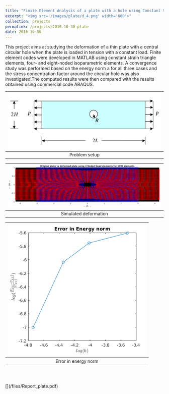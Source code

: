 ```yaml
---
title: "Finite Element Analysis of a plate with a hole using Constant Strain triangle, four and eight noded isoparametric quadrilateral elements"
excerpt: "<img src='/images/plate/d_4.png' width='600'>"
collection: projects
permalink: /projects/2016-10-30-plate
date: 2016-10-30
---
```


This project aims at studying the deformation of a thin plate with a central circular hole when the plate is loaded in tension with a constant load. Finite element codes were developed in MATLAB using constant strain triangle elements, four- and eight-noded isoparametric elements. A convergence study was performed based on the energy norm a for all three cases and the stress concentration factor around the circular hole was also investigated.The computed results were then compared with the results obtained using commercial code ABAQUS.

|<img src='/images/plate/prob.png'> |
|:---:|
| Problem setup |


| <img src='/images/plate/d_4.png'> |
|:---:|
| Simulated deformation |


|<img src='/images/plate/e_4.PNG'>|
|:---:|
|Error in energy norm|

<br>
[<span style="font-size: 3em; color: Tomato;"><i class="fas fa-fw fa-file-pdf zoom" aria-hidden="true"></i></span>](/files/Report_plate.pdf)
<!-- <iframe src="/files/Report_plate.pdf" width="100%" height="700" frameborder="no" border="0" marginwidth="0" marginheight="0"></iframe> -->